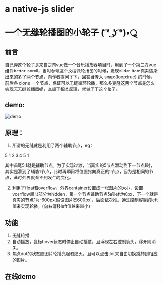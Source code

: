 # a native-js slider
# 一个无缝轮播图的小轮子 ( ͡° ͜ʖ ͡°)•ॢ

## 前言
自己弄这个轮子是来自之前vue做一个音乐播放器项目时，用到了一个第三方vue组件better-scroll，当时参考这个文档做轮播图的时候，发现slider-item真实渲染出来的多了两个节点，向作者提问了下，回答当传入 snap:{loop:true} 的时候，前后各 clone 一个节点，保证可以无缝循环轮播，那么多克隆这两个节点是怎么实现无无缝轮播图呢，查阅了相关原理，就做了下这个轮子。


## demo:
![demo](https://github.com/ZhangMingZhao1/a-native-js-slider/blob/master/demoGIF.gif)


## 原理：
1. 所谓的无缝就是利用了两个辅助节点，eg：

5 1 2 3 4 5 1

其中首尾5,1就是辅助节点，为了实现过渡，当真实的5节点滑动到下一节点1时，其实是滑到了辅助1节点，此时再瞬间将位置指向真正的1节点，因为是相同的节点，此时外界就看不到发生的变化。

2. 利用了float和overflow，外界container设置成一张图片的大小，设置voerflow超出部分为hidden，第一个节点辅助节点5的left为0px，下一个就是真实的节点1为-600px(假设图片宽600px)，后面依次推。通过控制容器的left值来实现轮播。(向右偏移left值越来越小)

## 功能
1. 无缝轮播
2. 自动播放，鼠标hover状态时停止自动播放，且浮现左右控制箭头，移开则消失。
3. 焦点dot的状态随图片轮播亮起和熄灭。且可以点击dot来自由切换跳转到相应的图片。

## 在线demo


